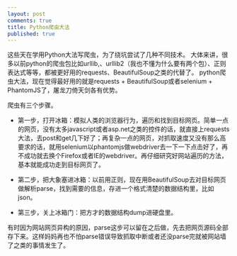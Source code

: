 ```yaml
---
layout: post
comments: true
title: Python爬虫大法
published: true
---
```


这些天在学用Python大法写爬虫，为了绕坑尝试了几种不同技术。
大体来讲，很多以前python的爬虫包比如urllib,、urllib2（我也不懂为什么要有两个包）、正则表达式等等，都被更好用的requests、BeautifulSoup之类的代替了。
python爬虫大法，现在觉得最好用的就是requests + BeautifulSoup或者selenium + PhantomJS了，屠龙刀倚天剑各有优势。

爬虫有三个步骤。
* 第一步，打开冰箱：模拟人类的浏览器行为，遍历和找到目标网页。简单一点的网页，没有太多javascript或者asp.net之类的控件的话，就直接上requests大法，去post和get几下好了；再复杂一点的网页，对抓取速度又没有那么高要求的话，就用selenium以phantomjs做webdriver去一下一下点击好了，再不成功就去换个Firefox或者IE的webdriver。再仔细研究好网站遍历的方法，基本就能成功走到目标网页了。

* 第二步，把大象塞进冰箱：以前用正则，现在用BeautifulSoup去对目标网页做解析parse，找到需要的信息，存进一个格式清楚的数据结构里，比如json。

* 第三步，关上冰箱门：把方才的数据结构dump进硬盘里。

有时因为网站网页异构的原因，parse这步可以留在之后做，先去把网页源码全部存下来。这样妈妈再也不怕parse错误导致抓取中断或者还没parse完就被网站墙了之类的事情发生了。